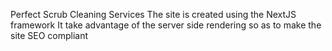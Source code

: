 Perfect Scrub Cleaning Services
The site is created using the NextJS framework
It take advantage of the server side rendering so as to make the site SEO compliant 